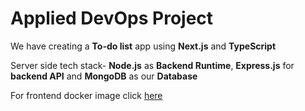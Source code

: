 # Applied DevOps Project

We have creating a **To-do list** app using **Next.js** and **TypeScript**

Server side tech stack- **Node.js** as **Backend Runtime**, **Express.js** for **backend API** and **MongoDB** as our **Database**

For frontend docker image click [here](https://hub.docker.com/repository/docker/deepanshurawat6/to-do-list-frontend/general)
